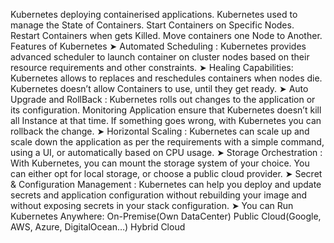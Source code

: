 Kubernetes
    deploying containerised applications.
    Kubernetes used to manage the State of Containers.
        Start Containers on Specific Nodes.
        Restart Containers when gets Killed.
        Move containers one Node to Another.
    Features of Kubernetes 
        ➤ Automated Scheduling : Kubernetes provides advanced scheduler to
        launch container on cluster nodes based on their resource
        requirements and other constraints.
        ➤ Healing Capabilities: Kubernetes allows to replaces and reschedules
        containers when nodes die. Kubernetes doesn’t allow Containers to
        use, until they get ready.
        ➤ Auto Upgrade and RollBack : Kubernetes rolls out changes to the
        application or its configuration.
        Monitoring Application ensure that Kubernetes doesn’t kill all
        Instance at that time.
        If something goes wrong, with Kubernetes you can rollback the
        change.
        ➤ Horizontal Scaling : Kubernetes can scale up and scale down
        the application as per the requirements with a simple
        command, using a UI, or automatically based on CPU usage.
        ➤ Storage Orchestration : With Kubernetes, you can mount
        the storage system of your choice. You can either opt for local
        storage, or choose a public cloud provider.
        ➤ Secret & Configuration Management : Kubernetes can help
        you deploy and update secrets and application configuration
        without rebuilding your image and without exposing secrets
        in your stack configuration.
        ➤ You can Run Kubernetes Anywhere:
            On-Premise(Own DataCenter)
            Public Cloud(Google, AWS, Azure, DigitalOcean…)
            Hybrid Cloud